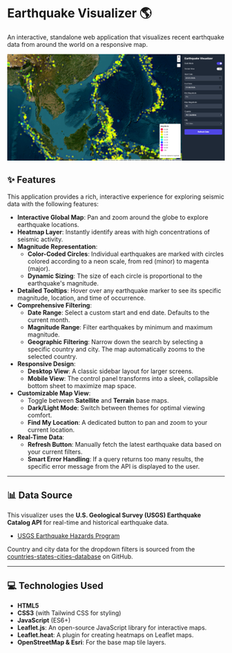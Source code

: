 # Earthquake Visualizer 🌎

An interactive, standalone web application that visualizes recent earthquake data from around the world on a responsive map.

![Earthquake Visualizer Screenshot](https://raw.githubusercontent.com/jaysonragasa/vibe_earthquakevisual/refs/heads/main/Screenshot%202025-08-21%20232310.png) 

## ✨ Features

This application provides a rich, interactive experience for exploring seismic data with the following features:

-   **Interactive Global Map**: Pan and zoom around the globe to explore earthquake locations.
-   **Heatmap Layer**: Instantly identify areas with high concentrations of seismic activity.
-   **Magnitude Representation**:
    -   **Color-Coded Circles**: Individual earthquakes are marked with circles colored according to a neon scale, from red (minor) to magenta (major).
    -   **Dynamic Sizing**: The size of each circle is proportional to the earthquake's magnitude.
-   **Detailed Tooltips**: Hover over any earthquake marker to see its specific magnitude, location, and time of occurrence.
-   **Comprehensive Filtering**:
    -   **Date Range**: Select a custom start and end date. Defaults to the current month.
    -   **Magnitude Range**: Filter earthquakes by minimum and maximum magnitude.
    -   **Geographic Filtering**: Narrow down the search by selecting a specific country and city. The map automatically zooms to the selected country.
-   **Responsive Design**:
    -   **Desktop View**: A classic sidebar layout for larger screens.
    -   **Mobile View**: The control panel transforms into a sleek, collapsible bottom sheet to maximize map space.
-   **Customizable Map View**:
    -   Toggle between **Satellite** and **Terrain** base maps.
    -   **Dark/Light Mode**: Switch between themes for optimal viewing comfort.
    -   **Find My Location**: A dedicated button to pan and zoom to your current location.
-   **Real-Time Data**:
    -   **Refresh Button**: Manually fetch the latest earthquake data based on your current filters.
    -   **Smart Error Handling**: If a query returns too many results, the specific error message from the API is displayed to the user.

---

## 📊 Data Source

This visualizer uses the **U.S. Geological Survey (USGS) Earthquake Catalog API** for real-time and historical earthquake data.

-   [USGS Earthquake Hazards Program](https://earthquake.usgs.gov/)

Country and city data for the dropdown filters is sourced from the [countries-states-cities-database](https://github.com/dr5hn/countries-states-cities-database) on GitHub.

---

## 💻 Technologies Used

-   **HTML5**
-   **CSS3** (with Tailwind CSS for styling)
-   **JavaScript** (ES6+)
-   **Leaflet.js**: An open-source JavaScript library for interactive maps.
-   **Leaflet.heat**: A plugin for creating heatmaps on Leaflet maps.
-   **OpenStreetMap & Esri**: For the base map tile layers.

